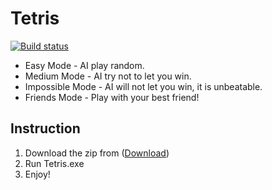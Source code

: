# Tetris

[![Build status](https://ci.appveyor.com/api/projects/status/eodbhcesl8c96d8t?svg=true)]([https://ci.appveyor.com/project/BattlefieldDuck/tictactoe](https://ci.appveyor.com/project/Syrins/tictactoe-ai))

* Easy Mode - AI play random.
* Medium Mode - AI try not to let you win.
* Impossible Mode - AI will not let you win, it is unbeatable.
* Friends Mode - Play with your best friend!

## Instruction
1. Download the zip from ([Download](https://github.com/Syrins/TicTacToe-AI/archive/refs/heads/main.zip))
2. Run Tetris.exe
3. Enjoy!

